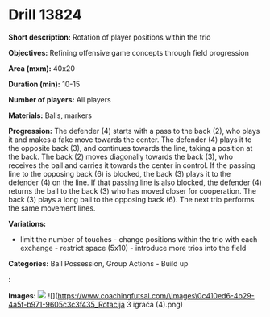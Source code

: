 # Drill 13824

**Short description:**
Rotation of player positions within the trio

**Objectives:**
Refining offensive game concepts through field progression

**Area (mxm):**
40x20

**Duration (min):**
10-15

**Number of players:**
All players

**Materials:**
Balls, markers

**Progression:**
The defender (4) starts with a pass to the back (2), who plays it and makes a fake move towards the center. The defender (4) plays it to the opposite back (3), and continues towards the line, taking a position at the back. The back (2) moves diagonally towards the back (3), who receives the ball and carries it towards the center in control. If the passing line to the opposing back (6) is blocked, the back (3) plays it to the defender (4) on the line. If that passing line is also blocked, the defender (4) returns the ball to the back (3) who has moved closer for cooperation. The back (3) plays a long ball to the opposing back (6). The next trio performs the same movement lines.

**Variations:**
- limit the number of touches - change positions within the trio with each exchange - restrict space (5x10) - introduce more trios into the field

**Categories:**
Ball Possession, Group Actions - Build up

**:**


**Images:**
![](https://www.coachingfutsal.com/TacticsBoard/Thumbnail\bd5a5092-3589-4771-b07b-a55b24d8716b.png)
![](https://www.coachingfutsal.com/\images\0c410ed6-4b29-4a5f-b971-9605c3c3f435_Rotacija 3 igrača (4).png)

